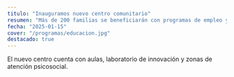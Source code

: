 ```yaml
---
titulo: "Inauguramos nuevo centro comunitario"
resumen: "Más de 200 familias se beneficiarán con programas de empleo y educación."
fecha: "2025-01-15"
cover: "/programas/educacion.jpg"
destacado: true
---
```


El nuevo centro cuenta con aulas, laboratorio de innovación y zonas de atención psicosocial.
